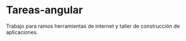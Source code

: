 # Tareas-angular

Trabajo para ramos herramientas de internet y taller de construcción de aplicaciones.
